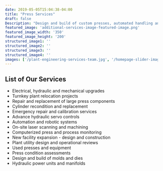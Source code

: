 ```yaml
---
date: 2019-05-05T15:04:38-04:00
title: "Press Services"
draft: false
Description: "Design and build of custom presses, automated handling and secondary operations, assessments, mold and die..."
featured_image: 'additional-services-image-featured-image.png'
featured_image_width: '350'
featured_image_height: '200'
structured_image1: ''
structured_image2: ''
structured_image3: ''
structured_image4: ''
images: ['/plant-engineering-services-team.jpg', '/homepage-slider-image-11.jpg','/homepage-slider-image-12.jpg', '/homepage-slider-image-13.jpg', '/homepage-slider-image-14.jpg', '/homepage-slider-image-15.jpg', '/homepage-slider-image-16.jpg', '/homepage-slider-image-17.jpg']
---
```


## **List of Our Services**

- Electrical, hydraulic and mechanical upgrades
- Turnkey plant relocation projects
- Repair and replacement of large press components
- Cylinder recondition and replacement
- Emergency repair and calibration services
- Advance hydraulic servo controls
- Automation and robotic systems
- On-site laser scanning and machining
- Computerized press and process monitoring
- New facility expansion - design and construction
- Plant utility design and operational reviews
- Used presses and equipment
- Press condition assessments
- Design and build of molds and dies
- Hydraulic power units and manifolds
